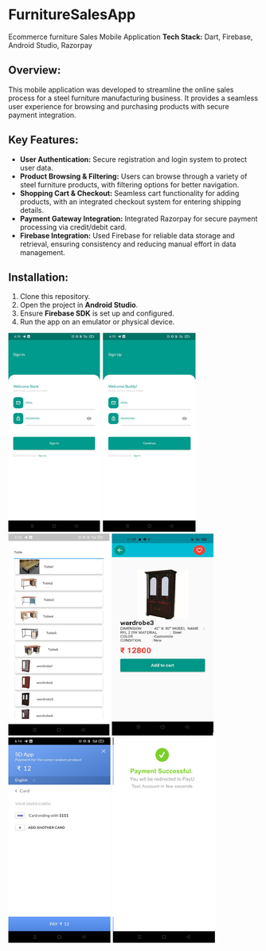 # FurnitureSalesApp
Ecommerce furniture Sales Mobile Application
**Tech Stack:** Dart, Firebase, Android Studio, Razorpay

## Overview:
This mobile application was developed to streamline the online sales process for a steel furniture manufacturing business. It provides a seamless user experience for browsing and purchasing products with secure payment integration.

## Key Features:
- **User Authentication:** Secure registration and login system to protect user data.
- **Product Browsing & Filtering:** Users can browse through a variety of steel furniture products, with filtering options for better navigation.
- **Shopping Cart & Checkout:** Seamless cart functionality for adding products, with an integrated checkout system for entering shipping details.
- **Payment Gateway Integration:** Integrated Razorpay for secure payment processing via credit/debit card.
- **Firebase Integration:** Used Firebase for reliable data storage and retrieval, ensuring consistency and reducing manual effort in data management.

## Installation:
1. Clone this repository.
2. Open the project in **Android Studio**.
3. Ensure **Firebase SDK** is set up and configured.
4. Run the app on an emulator or physical device.

![Screenshorts](AppScreenshot/login.png)
![Screenshorts](AppScreenshot/registration.png)
![Screenshorts](AppScreenshot/search.png)
![Screenshorts](AppScreenshot/addtocart.png)
![Screenshorts](AppScreenshot/payment.png)
![Screenshorts](AppScreenshot/paymentsuccess.png)

